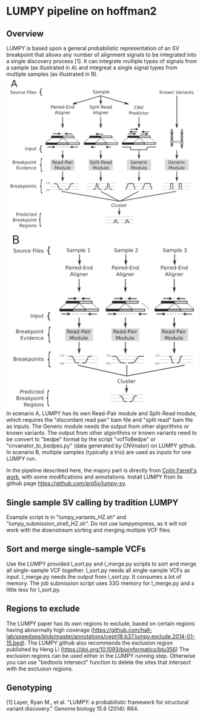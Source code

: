 # LUMPY pipeline on hoffman2
## Overview
LUMPY is based upon a general probabilistic representation of an SV breakpoint that allows any number of alignment signals to be integrated into a single discovery process [1]. It can integrate multiple types of signals from a sample (as illustrated in A) and integreat a single signal types from multiple samples (as illustrated in B). 
![Integrate three signals from a sample](https://github.com/hjzhou988/Genome-STRiP-pipeline/blob/master/LUMPY/LUMPY_A.png )
![Integrate a single signal types from multiple samples](https://github.com/hjzhou988/Genome-STRiP-pipeline/blob/master/LUMPY/LUMPY_B.png)
In scenario A, LUMPY has its own Read-Pair module and Split-Read module, which requires the "discordant read pair" bam file and "split read" bam file as inputs. The Generic module needs the output from other algorithms or known variants. The output from other algorithms or known variants need to be convert to "bedpe" format by the script "vcfToBedpe" or "cnvanator_to_bedpes.py" (data generated by CNVnator) on LUMPY github. 
In scenario B, multiple samples (typically a trio) are used as inputs for one LUMPY run.

In the pipeline described here, the majory part is directly from [Colin Farrell's work](https://github.com/NuttyLogic/SV_Pipeline), with some modifications and annotations. Install LUMPY from its github page https://github.com/arq5x/lumpy-sv. 

## Single sample SV calling by tradition LUMPY
Example script is in "lumpy_variants_HZ.sh" and "lumpy_submission_shell_HZ.sh". 
Do not use lumpyexpress, as it will not work with the downstream sorting and merging multiple VCF files.

## Sort and merge single-sample VCFs
Use the LUMPY provided l_sort.py and l_merge.py scripts to sort and merge all single-sample VCF together. 
l_sort.py needs all single-sample VCFs as input. 
l_merge.py needs the output from l_sort.py.
It consumes a lot of memory. The job submission script uses 33G memory for l_merge.py and a little less for l_sort.py.

## Regions to exclude
The LUMPY paper has its own regions to exclude, based on certain regions having abnormally high coverage (https://github.com/hall-lab/speedseq/blob/master/annotations/ceph18.b37.lumpy.exclude.2014-01-15.bed). 
The LUMPY github also recommends the exclusion region published by Heng Li (https://doi.org/10.1093/bioinformatics/btu356)
The exclusion regions can be used either in the LUMPY running step. Otherwise you can use "bedtools intersect" function to delete the sites that intersect with the exclusion regions. 

## Genotyping



[1] Layer, Ryan M., et al. "LUMPY: a probabilistic framework for structural variant discovery." Genome biology 15.6 (2014): R84.

